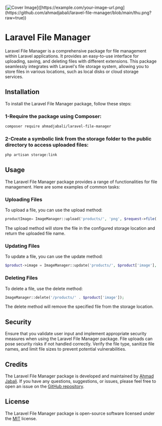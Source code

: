 [![Cover Image]([https://example.com/your-image-url.png](https://github.com/ahmadjabali/laravel-file-manager/blob/main/thu.png?raw=true))]([https://example.com/your-image-url.png](https://github.com/ahmadjabali/laravel-file-manager/blob/main/thu.png?raw=true))

# Laravel File Manager
Laravel File Manager is a comprehensive package for file management within Laravel applications. It provides an easy-to-use interface for uploading, saving, and deleting files with different extensions. This package seamlessly integrates with Laravel's file storage system, allowing you to store files in various locations, such as local disks or cloud storage services.

## Installation
To install the Laravel File Manager package, follow these steps:

### 1-Require the package using Composer:
```bash
composer require ahmadjabali/laravel-file-manager
```
### 2-Create a symbolic link from the storage folder to the public directory to access uploaded files:
```bash
php artisan storage:link
```
## Usage
The Laravel File Manager package provides a range of functionalities for file management. Here are some examples of common tasks:

### Uploading Files
To upload a file, you can use the upload method:
```php
productImage= ImageManager::upload('products/', 'png', $request->file('image'));
```

The upload method will store the file in the configured storage location and return the uploaded file name.

### Updating Files
To update a file, you can use the update method:
```php
$product->image = ImageManager::update('products/', $product['image'], 'png', $request->file('image'));
```

### Deleting Files
To delete a file, use the delete method:
```php
ImageManager::delete('/products/' . $product['image']);
```
The delete method will remove the specified file from the storage location.

## Security
Ensure that you validate user input and implement appropriate security measures when using the Laravel File Manager package. File uploads can pose security risks if not handled correctly. Verify the file type, sanitize file names, and limit file sizes to prevent potential vulnerabilities.

## Credits
The Laravel File Manager package is developed and maintained by [Ahmad Jabali](https://github.com/ahmadjabali). If you have any questions, suggestions, or issues, please feel free to open an issue on the [GitHub repository](https://github.com/ahmadjabali/laravel-file-manager).

## License
The Laravel File Manager package is open-source software licensed under the [MIT](https://pip.pypa.io/en/stable/) license.
